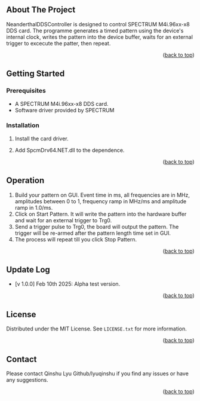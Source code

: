 <a name="readme-top"></a>
<!-- ABOUT THE PROJECT -->
## About The Project

NeanderthalDDSController is designed to control SPECTRUM M4i.96xx-x8 DDS card. The programme generates a timed pattern using the device's internal clock, writes the pattern into the device buffer, waits for an external trigger to excecute the patter, then repeat.

<p align="right">(<a href="#readme-top">back to top</a>)</p>




<!-- GETTING STARTED -->
## Getting Started



### Prerequisites

* A SPECTRUM M4i.96xx-x8 DDS card.
* Software driver provided by SPECTRUM
  

### Installation

1. Install the card driver.

2. Add SpcmDrv64.NET.dll to the dependence.

<p align="right">(<a href="#readme-top">back to top</a>)</p>


## Operation

1. Build your pattern on GUI. Event time in ms, all frequencies are in MHz, amplitudes between 0 to 1, frequency ramp in MHz/ms and amplitude ramp in 1.0/ms.
2. Click on Start Pattern. It will write the pattern into the hardware buffer and wait for an external trigger to Trg0.
3. Send a trigger pulse to Trg0, the board will output the pattern. The trigger will be re-armed after the pattern length time set in GUI.
4. The process will repeat till you click Stop Pattern.

<p align="right">(<a href="#readme-top">back to top</a>)</p>



## Update Log

* [v 1.0.0] Feb 10th 2025: Alpha test version.


<p align="right">(<a href="#readme-top">back to top</a>)</p>



<!-- LICENSE -->
## License

Distributed under the MIT License. See `LICENSE.txt` for more information.

<p align="right">(<a href="#readme-top">back to top</a>)</p>



<!-- CONTACT -->
## Contact
Please contact Qinshu Lyu Github/lyuqinshu if you find any issues or have any suggestions.



<p align="right">(<a href="#readme-top">back to top</a>)</p>






